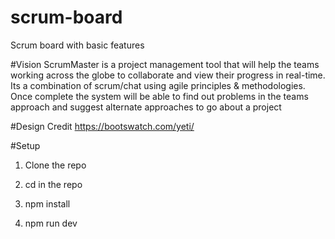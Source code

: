 # scrum-board
Scrum board with basic features



#Vision
ScrumMaster is a project management tool that will help the teams working across the globe to collaborate and view their
progress in real-time. Its a combination of scrum/chat using agile principles & methodologies.
Once complete the system will be able to find out problems in the teams approach and suggest alternate approaches to go about
a project


#Design Credit 
https://bootswatch.com/yeti/

#Setup

1. Clone the repo

2. cd in the repo 

3. npm install 

4. npm run dev
